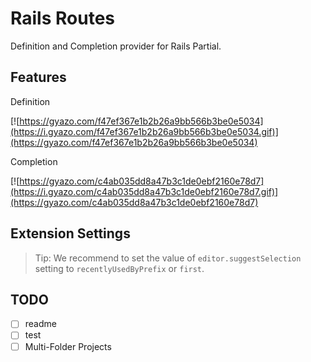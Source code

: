 # Rails Routes

Definition and Completion provider for Rails Partial.

## Features

Definition

[![https://gyazo.com/f47ef367e1b2b26a9bb566b3be0e5034](https://i.gyazo.com/f47ef367e1b2b26a9bb566b3be0e5034.gif)](https://gyazo.com/f47ef367e1b2b26a9bb566b3be0e5034)

Completion

[![https://gyazo.com/c4ab035dd8a47b3c1de0ebf2160e78d7](https://i.gyazo.com/c4ab035dd8a47b3c1de0ebf2160e78d7.gif)](https://gyazo.com/c4ab035dd8a47b3c1de0ebf2160e78d7)

## Extension Settings

> Tip: We recommend to set the value of `editor.suggestSelection` setting to `recentlyUsedByPrefix` or `first`.

## TODO

- [ ] readme
- [ ] test
- [ ] Multi-Folder Projects
